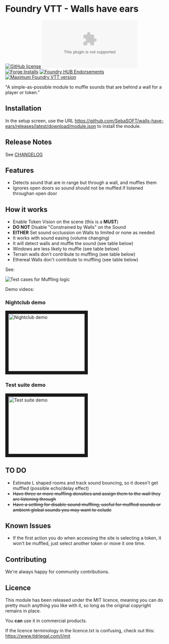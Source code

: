 # Foundry VTT - Walls have ears

[![GitHub license](https://img.shields.io/github/license/SebaSOFT/walls-have-ears)](https://github.com/SebaSOFT/walls-have-ears/blob/main/LICENSE) 
[![GitHub release](https://img.shields.io/github/downloads-pre/SebaSOFT/walls-have-ears/latest/module.zip?label=downloads)](https://github.com/SebaSOFT/walls-have-ears/releases/) 
[![Forge Installs](https://img.shields.io/badge/dynamic/json?color=green&label=Forge%20installs&query=package.installs&suffix=%25&url=https%3A%2F%2Fforge-vtt.com%2Fapi%2Fbazaar%2Fpackage%2Fwalls-have-ears)](https://forge-vtt.com/bazaar#package=walls-have-ears) 
[![Foundry HUB Endorsements](https://img.shields.io/badge/dynamic/json?label=FoundryHUB%20Endorsements&query=%24.endorsements&url=https%3A%2F%2Fwww.foundryvtt-hub.com%2Fwp-json%2Fhubapi%2Fv1%2Fpackage%2Fwalls-have-ears)](https://www.foundryvtt-hub.com/package/walls-have-ears/)
[![Maximum Foundry VTT version](https://img.shields.io/badge/dynamic/json?label=Foundry%20VTT%20support&query=%24.compatibility.maximum&url=https%3A%2F%2Fgithub.com%2FSebaSOFT%2Fwalls-have-ears%2Freleases%2Flatest%2Fdownload%2Fmodule.json)](https://github.com/SebaSOFT/walls-have-ears/releases/latest/download/module.json)

"A simple-as-possible module to muffle sounds that are behind a wall for a player or token."

## Installation

In the setup screen, use the URL https://github.com/SebaSOFT/walls-have-ears/releases/latest/download/module.json to install the module.


## Release Notes

See [CHANGELOG](CHANGELOG.md)

## Features

- Detects sound that are in range but through a wall, and muffles them
- Ignores open doors so sound should not be muffled if listened throughan open door

## How it works
- Enable Token Vision on the scene (this is a **MUST**)
- **DO NOT** Disable "Constrained by Walls" on the Sound
- **EITHER** Set sound occlussion on Walls to limited or none as needed
- It works with sound easing (volume changing)
- It will detect walls and muffle the sound (see table below)
- Windows are less likely to muffle (see table below)
- Terrain walls don't contribute to muffling (see table below)
- Ethereal Walls don't contribute to muffling (see table below)

See:

![Test cases for Muffling logic](https://raw.githubusercontent.com/SebaSOFT/walls-have-ears/develop/mufflingLogic.jpg)

Demo videos:


### Nightclub demo
<a href="http://www.youtube.com/watch?feature=player_embedded&v=EXkrlQVEeAo
" target="_blank"><img src="http://img.youtube.com/vi/EXkrlQVEeAo/0.jpg"
alt="Nightclub demo" width="240" height="180" border="10" /></a>

### Test suite demo
<a href="http://www.youtube.com/watch?feature=player_embedded&v=hlsi4gw1YIA
" target="_blank"><img src="http://img.youtube.com/vi/hlsi4gw1YIA/0.jpg"
alt="Test suite demo" width="240" height="180" border="10" /></a>

## TO DO

- Estimate L shaped rooms and track sound bouncing, so it doesn't get muffled (possible echo/delay effect)
- ~~Have three or more muffling densities and assign them to the wall they are listening through~~
- ~~Have a setting for disable sound muffling, useful for muffled sounds or ambient global sounds you may want to eclude~~

## Known Issues

- If the first action you do when accessing the site is selecting a token, it won't be muffled, just select another token or move it one time.

## Contributing

We're always happy for community contributions.

## Licence

This module has been released under the MIT licence, meaning you can do pretty much anything you like with it, so long as the original copyright remains in place.

You **can** use it in commercial products.

If the licence terminology in the licence.txt is confusing, check out this: https://www.tldrlegal.com/l/mit
